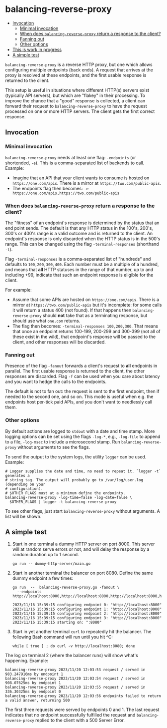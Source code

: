 # balancing-reverse-proxy

<!-- toc -->
- [Invocation](#invocation)
  - [Minimal invocation](#minimal-invocation)
  - [When does <code>balancing-reverse-proxy</code> return a response to the client?](#when-does-balancing-reverse-proxy-return-a-response-to-the-client)
  - [Fanning out](#fanning-out)
  - [Other options](#other-options)
- [This is work in progress](#this-is-work-in-progress)
- [A simple test](#a-simple-test)
<!-- /toc -->

`balancing-reverse-proxy` is a reverse HTTP proxy, but one which allows configuring multiple endpoints (back ends). A request that arrives at the proxy is resolved at these endpoints, and the first usable response is returned to the client.

This setup is useful in situations where different HTTP(s) servers exist (typically API servers), but which are "flakey" in their processing. To improve the chance that a "good" response is collected, a client can forward their request to `balancing-reverse-proxy` to have the request processed on one or more  HTTP servers. The client gets the first correct response.

## Invocation

### Minimal invocation

`balancing-reverse-proxy` needs at least one flag: `-endpoints` (or shortended, `-e`). This is a comma-separated list of backends to call. Example: 

- Imagine that an API that your client wants to consume is hosted on `https://one.com/apis`. There is a mirror at `https://two.com/public-apis`.
- The endpoints flag then becomes: `-e https://one.com/apis,https://two.com/public-apis`

### When does `balancing-reverse-proxy` return a response to the client?

The "fitness" of an endpoint's response is determined by the status that an end point sends. The default is that any HTTP status in the 100's, 200's, 300's or 400's range is a valid outcome and is returned to the client. An endpoint's response is only discarded when the HTTP status is in the 500's range. This can be changed using the flag `-terminal-responses` (shorthand `-t`).

Flag `-terminal-responses` is a comma-separated list of "hundreds" and defaults to `100,200,300,400`. Each number must be a multiple of a hundred, and means that **all** HTTP statuses in the range of that number, up to and including +99, indicate that such an endpoint response is eligible for the client.

For example:

- Assume that some APIs are hosted on `https://one.com/apis`. There is a mirror at `https://two.com/public-apis` but it's incomplete: for some calls it will return a status 400 (not found). If that happens then `balancing-reverse-proxy` should **not** take that as a terminating response, but should use what `one.com` returns.
- The flag then becomes: `-terminal-responses 100,200,300`. That means that once an endpoint returns 100-199, 200-299 and 300-399 (not all of these exist in the wild), that endpoint's response will be passed to the client, and other responses will be discarded.

### Fanning out

Presence of the flag `-fanout` forwards a client's request to **all** endpoints in parallel. The first usable response is returned to the client, the other responses are discarded. Flag `-f` can be used when you care about latency and you want to hedge the calls to the endpoints.

The default is not to fan out: the request is sent to the first endpoint, then if needed to the second one, and so on. This mode is useful when e.g. the endpoints host per-tick paid APIs, and you don't want to needlessly call them.

### Other options

By default actions are logged to `stdout` with a date and time stamp. More logging options can be set using the flags `-log-*`, e.g., `-log-file` to append to a file, `-log-msec` to include a microsecond stamp. Run `balancing-reverse-proxy` without arguments to see the flags.

To send the output to the system logs, the utility `logger` can be used. Example:

```shell
# Logger supplies the date and time, no need to repeat it. `logger -t` generates a 
# string tag. The output will probably go to /var/log/user.log (depending on your
# configuration).
# $OTHER_FLAGS must at a minimum define the endpoints.
balancing-reverse-proxy -log-time=false -log-date=false \
  $OTHER_FLAGS | logger -t balancing-reverse-proxy
```

To see other flags, just start `balancing-reverse-proxy` without arguments. A list will be shown.

## A simple test

1. Start in one terminal a dummy HTTP server on port 8000. This server will at random serve errors or not, and will delay the response by a random duration up to 1 second.

    ```shell
    go run -- dummy-http-server/main.go
    ```

2. Start in another terminal the balancer on port 8080. Define the same dummy endpoint a few times:

    ```shell
    go run  --  balancing-reverse-proxy.go -fanout \
      --endpoints http://localhost:8000,http://localhost:8000,http://localhost:8000,http://localhost:8000

    2023/11/16 15:39:15 configuring endpoint 0: "http://localhost:8000"
    2023/11/16 15:39:15 configuring endpoint 1: "http://localhost:8000"
    2023/11/16 15:39:15 configuring endpoint 2: "http://localhost:8000"
    2023/11/16 15:39:15 configuring endpoint 3: "http://localhost:8000"
    2023/11/16 15:39:15 starting on: ":8080"
    ```

3. Start in yet another terminal `curl` to repeatedly hit the balancer. The following Bash command will run until you hit ^C:

    ```shell
    while [ true ] ; do curl -v http://localhost:8080; done
    ```

The log on terminal 2 (where the balancer runs) will show what's happening. Example:

```
balancing-reverse-proxy 2023/11/20 12:03:53 request / served in 983.247916ms by endpoint 1
balancing-reverse-proxy 2023/11/20 12:03:54 request / served in 908.07625ms by endpoint 1
balancing-reverse-proxy 2023/11/20 12:03:55 request / served in 336.30325ms by endpoint 0
balancing-reverse-proxy 2023/11/20 12:03:56 endpoints failed to return a valid answer, returning 500
```

The first three requests were served by endpoints 0 and 1. The last request indicates that no endpoint successfully fulfilled the request and `balancing-reverse-proxy` replied to the client with a 500 Server Error.